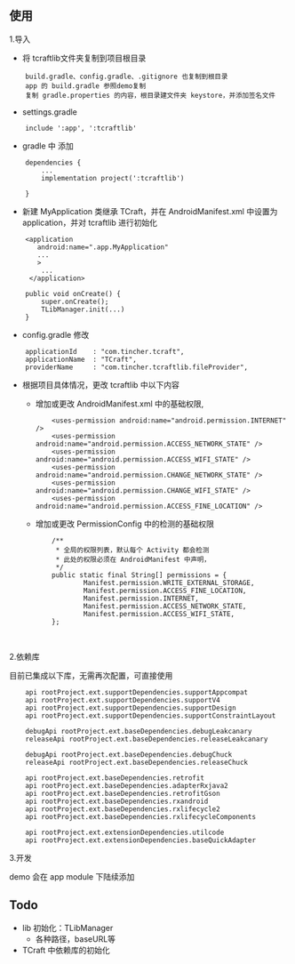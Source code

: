 ## 使用
1.导入
- 将 tcraftlib文件夹复制到项目根目录
```
    build.gradle、config.gradle、.gitignore 也复制到根目录
    app 的 build.gradle 参照demo复制
    复制 gradle.properties 的内容，根目录建文件夹 keystore，并添加签名文件

```
- settings.gradle
```
	include ':app', ':tcraftlib'
```

- gradle 中 添加
```
	dependencies {
		...
		implementation project(':tcraftlib')

	}
```

- 新建 MyApplication 类继承 TCraft，并在 AndroidManifest.xml 中设置为 application，并对 tcraftlib 进行初始化
```
    <application
       android:name=".app.MyApplication"
       ...
       >
        ...
     </application>
```
```
    public void onCreate() {
        super.onCreate();
		TLibManager.init(...)
    }
```
- config.gradle 修改
```
    applicationId    : "com.tincher.tcraft",
    applicationName  : "TCraft",
    providerName     : "com.tincher.tcraftlib.fileProvider",
```


- 根据项目具体情况，更改 tcraftlib 中以下内容
  - 增加或更改 AndroidManifest.xml 中的基础权限,

    ```
        <uses-permission android:name="android.permission.INTERNET" />
        <uses-permission android:name="android.permission.ACCESS_NETWORK_STATE" />
        <uses-permission android:name="android.permission.ACCESS_WIFI_STATE" />
        <uses-permission android:name="android.permission.CHANGE_NETWORK_STATE" />
        <uses-permission android:name="android.permission.CHANGE_WIFI_STATE" />
        <uses-permission android:name="android.permission.ACCESS_FINE_LOCATION" />
    ```

  - 增加或更改 PermissionConfig 中的检测的基础权限

    ```
        /**
         * 全局的权限列表，默认每个 Activity 都会检测
         * 此处的权限必须在 AndroidManifest 中声明，
         */
        public static final String[] permissions = {
                Manifest.permission.WRITE_EXTERNAL_STORAGE,
                Manifest.permission.ACCESS_FINE_LOCATION,
                Manifest.permission.INTERNET,
                Manifest.permission.ACCESS_NETWORK_STATE,
                Manifest.permission.ACCESS_WIFI_STATE,
        };
    ```

    ​

2.依赖库

目前已集成以下库，无需再次配置，可直接使用

```
    api rootProject.ext.supportDependencies.supportAppcompat
    api rootProject.ext.supportDependencies.supportV4
    api rootProject.ext.supportDependencies.supportDesign
    api rootProject.ext.supportDependencies.supportConstraintLayout

    debugApi rootProject.ext.baseDependencies.debugLeakcanary
    releaseApi rootProject.ext.baseDependencies.releaseLeakcanary

    debugApi rootProject.ext.baseDependencies.debugChuck
    releaseApi rootProject.ext.baseDependencies.releaseChuck

    api rootProject.ext.baseDependencies.retrofit
    api rootProject.ext.baseDependencies.adapterRxjava2
    api rootProject.ext.baseDependencies.retrofitGson
    api rootProject.ext.baseDependencies.rxandroid
    api rootProject.ext.baseDependencies.rxlifecycle2
    api rootProject.ext.baseDependencies.rxlifecycleComponents
    
    api rootProject.ext.extensionDependencies.utilcode
    api rootProject.ext.extensionDependencies.baseQuickAdapter
```

3.开发

demo 会在 app module 下陆续添加

## Todo

- lib 初始化：TLibManager
  - 各种路径，baseURL等
- TCraft 中依赖库的初始化
